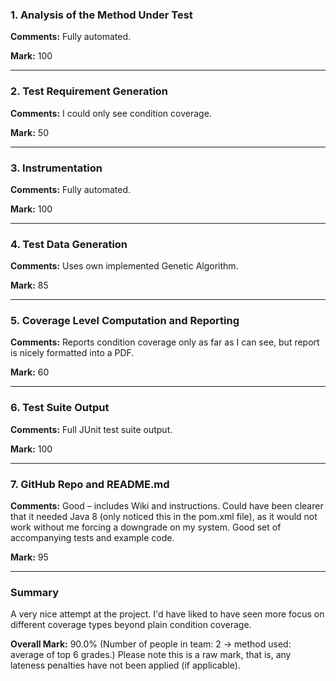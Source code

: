 ### 1. Analysis of the Method Under Test

__Comments:__ Fully automated. 

__Mark:__ 100

---

### 2. Test Requirement Generation

__Comments:__ I could only see condition coverage. 

__Mark:__ 50

---

### 3. Instrumentation

__Comments:__ Fully automated.  

__Mark:__ 100

---

### 4. Test Data Generation

__Comments:__ Uses own implemented Genetic Algorithm. 

__Mark:__ 85

---

### 5. Coverage Level Computation and Reporting

__Comments:__ Reports condition coverage only as far as I can see, but report is
nicely formatted into a PDF.

__Mark:__ 60

---

### 6. Test Suite Output

__Comments:__ Full JUnit test suite output.

__Mark:__ 100

---

### 7. GitHub Repo and README.md

__Comments:__ Good – includes Wiki and instructions. Could have been clearer
that it needed Java 8 (only noticed this in the pom.xml file), as it would not
work without me forcing a downgrade on my system. Good set of accompanying tests
and example code. 

__Mark:__ 95

---

### Summary

A very nice attempt at the project. I'd have liked to have seen more focus on
different coverage types beyond plain condition coverage. 

__Overall Mark:__ 90.0% (Number of people in team: 2 -> method used: average of top 6 grades.) Please note this is a raw mark, that is, any lateness penalties have not been applied (if applicable).